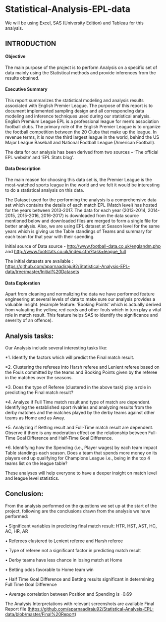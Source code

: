 # Statistical-Analysis-EPL-data
  We will be using Excel, SAS (University Edition) and Tableau for this analysis. 

## INTRODUCTION

#### Objective

The main purpose of the project is to perform Analysis on a specific set of data mainly using the Statistical methods and provide inferences from the results obtained. 

#### Executive Summary

This report summarizes the statistical modeling and analysis results associated with English Premier League. The purpose of this report is to document implemented sampling design and all corresponding data modeling and inference techniques used during our statistical analysis.
English Premium League EPL is a professional league for men’s association football clubs. The primary role of the English Premier League is to organize the football competition between the 20 Clubs that make up the league. In revenue terms, it is now the third largest league in the world, behind the US Major League Baseball and National Football League (American Football). 

The data for our analysis has been derived from two sources  – ‘The official EPL website’ and ‘EPL Stats blog’.

#### Data Description

The main reason for choosing this data set is, the Premier League is the most-watched sports league in the world and we felt it would be interesting to do a statistical analysis on this data. 

The Dataset used for the performing the analysis is a comprehensive data set which contains the details of each match EPL (Match level) has hosted for the years between 2013-2017. The data for each year (2013-2014, 2014-2015, 2015-2016, 2016-2017) is downloaded from the data source mentioned below and downloaded files are merged to form a single file for better analysis. Also, we are using EPL dataset at Season level for the same years which is giving us the Table standings of Teams and summary for each team for that year with their spending. 

Initial source of Data source - http://www.football-data.co.uk/englandm.php and http://www.footstats.co.uk/index.cfm?task=league_full

The initial datasets are available : https://github.com/aparnaadiraju92/Statistical-Analysis-EPL-data/tree/master/Initial%20Datasets

#### Data Exploration
Apart from cleaning and normalizing the data we have performed feature engineering at several levels of data to make sure our analysis provides a valuable insight. (example feature: ‘Booking Points’ which is actually derived from valuating the  yellow, red cards and other fouls which in turn play a vital role in match result. This feature helps SAS to identify the significance and severity of an offence).

## Analysis tasks:

Our Analysis include several interesting tasks like: 

*1.	Identify the factors which will predict the Final match result. 

*2.	Clustering the referees into Harsh referee and Lenient referee based on the Fouls committed by the teams and Booking Points given by the referee in the matches over the seasons. 

*3.	Does the type of Referee (clustered in the above task) play a role in predicting the Final match result? 

*4.	Analyze if Full Time match result and type of match are dependent. Identifying the established sport rivalries and analyzing results from the derby matches and the matches played by the derby teams against other teams as Home and as Away.  

*5.	Analyzing if Betting result and Full-Time match result are dependent. Observe if there is any moderation effect on the relationship between Full-Time Goal Difference and Half-Time Goal Difference. 

*6.	Identifying how the Spending (i.e., Player wages) by each team impact Table standings each season. Does a team that spends more money on its players end up qualifying for Champions League i.e., being in the top 4 teams list on the league table?

These analyses will help everyone to have a deeper insight on match level and league level statistics.

## Conclusion:

From the analysis performed on the questions we set up at the start of the project, following are the conclusions drawn from the analysis we have performed:

•	Significant variables in predicting final match result: HTR, HST, AST, HC, AC, HR, AR

•	Referees clustered to Lenient referee and Harsh referee

•	Type of referee not a significant factor in predicting match result 

•	Derby teams have less chance in losing match at Home

•	Betting odds favorable to Home team win

•	Half Time Goal Difference and Betting results significant in determining Full Time Goal Difference 

•	Average correlation between Position and Spending is -0.69

The Analysis Interpretations with relevant screenshots are available Final Report file 
(https://github.com/aparnaadiraju92/Statistical-Analysis-EPL-data/blob/master/Final%20Report)
